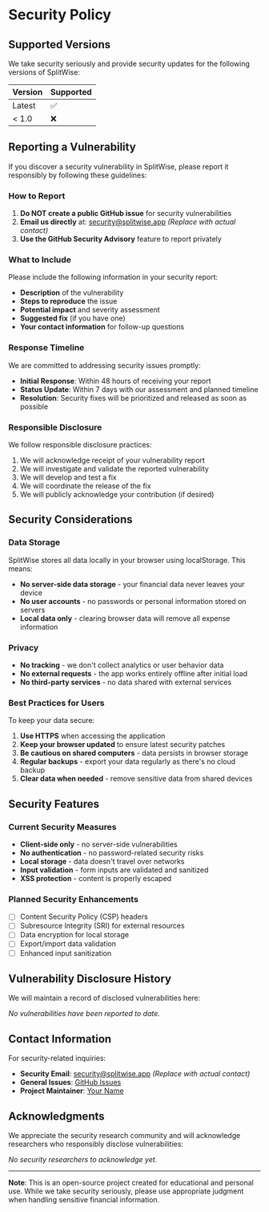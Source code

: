 # Security Policy

## Supported Versions

We take security seriously and provide security updates for the following versions of SplitWise:

| Version | Supported          |
| ------- | ------------------ |
| Latest  | :white_check_mark: |
| < 1.0   | :x:                |

## Reporting a Vulnerability

If you discover a security vulnerability in SplitWise, please report it responsibly by following these guidelines:

### How to Report

1. **Do NOT create a public GitHub issue** for security vulnerabilities
2. **Email us directly** at: [security@splitwise.app](mailto:security@splitwise.app) *(Replace with actual contact)*
3. **Use the GitHub Security Advisory** feature to report privately

### What to Include

Please include the following information in your security report:

- **Description** of the vulnerability
- **Steps to reproduce** the issue
- **Potential impact** and severity assessment
- **Suggested fix** (if you have one)
- **Your contact information** for follow-up questions

### Response Timeline

We are committed to addressing security issues promptly:

- **Initial Response**: Within 48 hours of receiving your report
- **Status Update**: Within 7 days with our assessment and planned timeline
- **Resolution**: Security fixes will be prioritized and released as soon as possible

### Responsible Disclosure

We follow responsible disclosure practices:

1. We will acknowledge receipt of your vulnerability report
2. We will investigate and validate the reported vulnerability
3. We will develop and test a fix
4. We will coordinate the release of the fix
5. We will publicly acknowledge your contribution (if desired)

## Security Considerations

### Data Storage

SplitWise stores all data locally in your browser using localStorage. This means:

- **No server-side data storage** - your financial data never leaves your device
- **No user accounts** - no passwords or personal information stored on servers
- **Local data only** - clearing browser data will remove all expense information

### Privacy

- **No tracking** - we don't collect analytics or user behavior data
- **No external requests** - the app works entirely offline after initial load
- **No third-party services** - no data shared with external services

### Best Practices for Users

To keep your data secure:

1. **Use HTTPS** when accessing the application
2. **Keep your browser updated** to ensure latest security patches
3. **Be cautious on shared computers** - data persists in browser storage
4. **Regular backups** - export your data regularly as there's no cloud backup
5. **Clear data when needed** - remove sensitive data from shared devices

## Security Features

### Current Security Measures

- **Client-side only** - no server-side vulnerabilities
- **No authentication** - no password-related security risks
- **Local storage** - data doesn't travel over networks
- **Input validation** - form inputs are validated and sanitized
- **XSS protection** - content is properly escaped

### Planned Security Enhancements

- [ ] Content Security Policy (CSP) headers
- [ ] Subresource Integrity (SRI) for external resources
- [ ] Data encryption for local storage
- [ ] Export/import data validation
- [ ] Enhanced input sanitization

## Vulnerability Disclosure History

We will maintain a record of disclosed vulnerabilities here:

*No vulnerabilities have been reported to date.*

## Contact Information

For security-related inquiries:

- **Security Email**: [security@splitwise.app](mailto:security@splitwise.app) *(Replace with actual contact)*
- **General Issues**: [GitHub Issues](https://github.com/your-username/splitwise-app/issues)
- **Project Maintainer**: [Your Name](https://github.com/your-username)

## Acknowledgments

We appreciate the security research community and will acknowledge researchers who responsibly disclose vulnerabilities:

*No security researchers to acknowledge yet.*

---

**Note**: This is an open-source project created for educational and personal use. While we take security seriously, please use appropriate judgment when handling sensitive financial information.